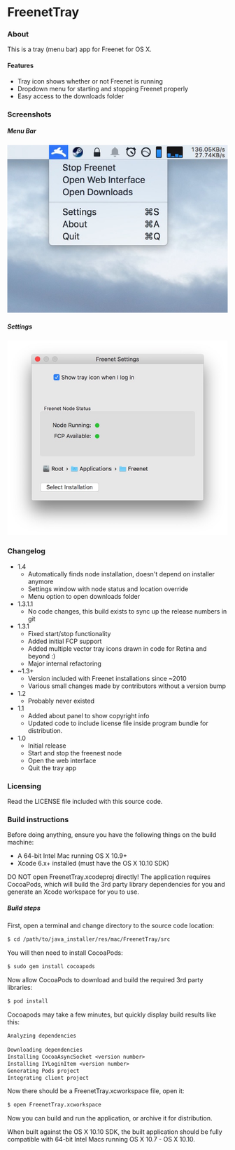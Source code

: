 # FreenetTray

### About

This is a tray (menu bar) app for Freenet for OS X. 

#### Features

* Tray icon shows whether or not Freenet is running
* Dropdown menu for starting and stopping Freenet properly
* Easy access to the downloads folder

### Screenshots

##### Menu Bar

![Menu Bar](screenshots/menubar.jpg "FreenetTray menu dropdown")

##### Settings

![Settings](screenshots/settings.jpg "FreenetTray settings")

### Changelog

* 1.4
    * Automatically finds node installation, doesn't depend on installer anymore
    * Settings window with node status and location override
    * Menu option to open downloads folder
* 1.3.1.1
    * No code changes, this build exists to sync up the release numbers in git
* 1.3.1
    * Fixed start/stop functionality
    * Added initial FCP support
    * Added multiple vector tray icons drawn in code for Retina and beyond :)
    * Major internal refactoring
* ~1.3+
    * Version included with Freenet installations since ~2010
    * Various small changes made by contributors without a version bump
* 1.2
    * Probably never existed
* 1.1 
    * Added about panel to show copyright info
    * Updated code to include license file inside program bundle for distribution.
* 1.0
    * Initial release     
    * Start and stop the freenest node
    * Open the web interface
    * Quit the tray app 
    
### Licensing
 
Read the LICENSE file included with this source code.

### Build instructions

Before doing anything, ensure you have the following things on the build machine:

* A 64-bit Intel Mac running OS X 10.9+
* Xcode 6.x+ installed (must have the OS X 10.10 SDK)

DO NOT open FreenetTray.xcodeproj directly! The application requires CocoaPods, 
which will build the 3rd party library dependencies for you and generate an Xcode 
workspace for you to use.

##### Build steps

First, open a terminal and change directory to the source code location:

```sh
$ cd /path/to/java_installer/res/mac/FreenetTray/src
```

You will then need to install CocoaPods:

```sh
$ sudo gem install cocoapods
```

Now allow CocoaPods to download and build the required 3rd party libraries:

```sh
$ pod install
```

Cocoapods may take a few minutes, but quickly display build results like this:

```text
Analyzing dependencies

Downloading dependencies
Installing CocoaAsyncSocket <version number>
Installing IYLoginItem <version number>
Generating Pods project
Integrating client project
```

Now there should be a FreenetTray.xcworkspace file, open it:

```sh
$ open FreenetTray.xcworkspace 
```

Now you can build and run the application, or archive it for distribution.

When built against the OS X 10.10 SDK, the built application should be fully 
compatible with 64-bit Intel Macs running OS X 10.7 - OS X 10.10.

